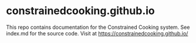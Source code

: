 # constrainedcooking.github.io
This repo contains documentation for the Constrained Cooking system.  See index.md for the source code.  Visit at 
https://constrainedcooking.github.io/
